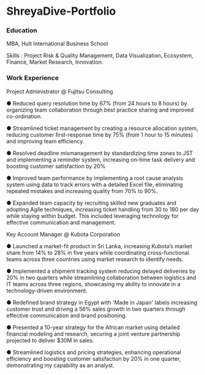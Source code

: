 # ShreyaDive-Portfolio

### Education
MBA, Hult International Business School 

Skills : Project Risk & Quality Management, Data Visualization, Ecosystem, Finance, Market Research, Innovation.

### Work Experience 

Project Administrator @ Fujitsu Consulting 

● Reduced query resolution time by 67% (from 24 hours to 8 hours) by organizing team collaboration through best
practice sharing and improved co-ordination.

● Streamlined ticket management by creating a resource allocation system, reducing customer first-response time by
75% (from 1 hour to 15 minutes) and improving team efficiency.

● Resolved deadline mismanagement by standardizing time zones to JST and implementing a reminder system,
increasing on-time task delivery and boosting customer satisfaction by 20%

● Improved team performance by implementing a root cause analysis system using data to track errors with a detailed
Excel file, eliminating repeated mistakes and increasing quality from 70% to 90%.

● Expanded team capacity by recruiting skilled new graduates and adopting Agile techniques, increasing ticket
handling from 30 to 180 per day while staying within budget. This included leveraging technology for effective
communication and management.

Key Account Manager @ Kubota Corporation 

● Launched a market-fit product in Sri Lanka, increasing Kubota’s market share from 14% to 28% in five years while
coordinating cross-functional teams across three countries using market research to identify needs.

● Implemented a shipment tracking system reducing delayed deliveries by 20% in two quarters while streamlining
collaboration between logistics and IT teams across three regions, showcasing my ability to innovate in a
technology-driven environment.

● Redefined brand strategy in Egypt with 'Made in Japan' labels increasing customer trust and driving a 56% sales
growth in two quarters through effective communication and brand positioning.

● Presented a 10-year strategy for the African market using detailed financial modeling and research, securing a joint
venture partnership projected to deliver $30M in sales.

● Streamlined logistics and pricing strategies, enhancing operational efficiency and boosting customer satisfaction by
20% in one quarter, demonstrating my capability as an analyst.
